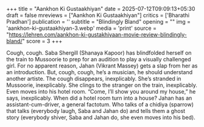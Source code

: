+++
title = "Aankhon Ki Gustaakhiyan"
date = 2025-07-12T09:09:13+05:30
draft = false
mreviews = ["Aankhon Ki Gustaakhiyan"]
critics = ['Bharathi Pradhan']
publication = ''
subtitle = "Blindingly Bland"
opening = ""
img = 'aankhon-ki-gustaakhiyan-3.webp'
media = 'print'
source = "https://lehren.com/aankhon-ki-gustakhiyaan-movie-review-blindingly-bland/"
score = 3
+++

Cough, cough. Saba Shergill (Shanaya Kapoor) has blindfolded herself on the train to Mussoorie to prep for an audition to play a visually challenged girl. For no apparent reason, Jahan (Vikrant Massey) gets a slap from her as an introduction. But, cough, cough, he’s a musician, he should understand another artiste. The cough disappears, inexplicably. She’s stranded in Mussoorie, inexplicably. She clings to the stranger on the train, inexplicably. Even moves into his hotel room. “Come, I’ll show you around my house,” he says, inexplicably. When did a hotel room turn into a house? Jahan has an assistant-cum-driver, a general factotum. Who talks of a chidiya (sparrow) that talks (everybody laugh, Saba and Jahan do) and tells them a ghost story (everybody shiver, Saba and Jahan do, she even moves into his bed).
